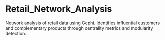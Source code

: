 # Retail_Network_Analysis
Network analysis of retail data using Gephi. Identifies influential customers and complementary products through centrality metrics and modularity detection.
